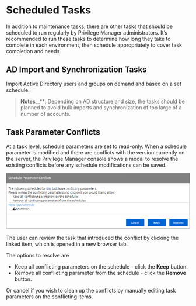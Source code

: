 [title]: # (Scheduled Tasks)
[tags]: # (regular)
[priority]: # (1)
# Scheduled Tasks

In addition to maintenance tasks, there are other tasks that should be scheduled to run regularly by Privilege Manager administrators. It’s recommended to run these tasks to determine how long they take to complete in each environment, then schedule appropriately to cover task completion and needs.

## AD Import and Synchronization Tasks

Import Active Directory users and groups on demand and based on a set schedule.

>**Notes**__**: Depending on AD structure and size, the tasks should be planned to avoid bulk imports and synchronization of too large of a number of accounts.

## Task Parameter Conflicts

At a task level, schedule parameters are set to read-only. When a schedule parameter is modified and there are conflicts with the version currently on the server, the Privilege Manager console shows a modal to resolve the existing conflicts before any schedule modifications can be saved.

![Schedule Parameter Conflicts](images/schedule-conflict.png)

The user can review the task that introduced the conflict by clicking the linked item, which is opened in a new browser tab.

The options to resolve are

* Keep all conflicting parameters on the schedule - click the __Keep__ button.
* Remove all conflicting parameter from the schedule - click the __Remove__ button.

Or cancel if you wish to clean up the conflicts by manually editing task parameters on the conflicting items.
